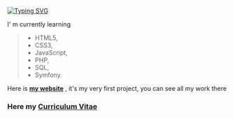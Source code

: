 <!--
![](assets/Bottom_up.svg)
-->
<!--   my-icons -->
<!--
<p align="center">
    <a href="https://github.com/AuroreTnr/AuroreTnr"><img src="https://img.shields.io/badge/status-updating-brightgreen.svg"></a>
    <a href="https://github.com/AuroreTnr/AuroreTnr/graphs/contributors"><img src="https://img.shields.io/github/contributors/AuroreTnr/AuroreTnr?color=blue"></a>
    <a href="https://github.com/AuroreTnr/AuroreTnr/stargazers"><img src="https://img.shields.io/github/stars/AuroreTnr/AuroreTnr.svg?logo=github"></a>
    <a href="https://github.com/AuroreTnr/AuroreTnr/network/members"><img src="https://img.shields.io/github/forks/AuroreTnr/AuroreTnr.svg?color=blue&logo=github"></a>
    <img src="https://visitor-badge.laobi.icu/badge?page_id=AuroreTnr" alt="visitors"/>   
</p>
-->

<!-- my-header -->

<!--   my-typing -->    
[![Typing SVG](https://readme-typing-svg.herokuapp.com?font=Playfair+Display&weight=600&pause=100&color=blue&vCenter=true&repeat=false&width=435&lines=Hi%2C+I+am+Aurore+;Nice+to+meet+you++%F0%9F%91%8B;I'm+very+passionate+about+web+development;I+want+to+make+it+my+new+job;Good+visit+😊)](https://git.io/typing-svg)



I' m currently learning

> * HTML5,
> * CSS3,
> * JavaScript,
> * PHP,
> * SQL,
> * Symfony.


Here is **[my website][1]** , it's my very first project, you can see all my work there
 
[1]: https://auroretnr.github.io/FromAuroreTnr.github.io/        "my website"

<h3>Here my <a href="/cv-stage.pdf" target="_blank">Curriculum Vitae</a></h3>

<!---
AuroreTnr/AuroreTnr is a ✨ special ✨ repository because its `README.md` (this file) appears on your GitHub profile.
You can click the Preview link to take a look at your changes.
--->
